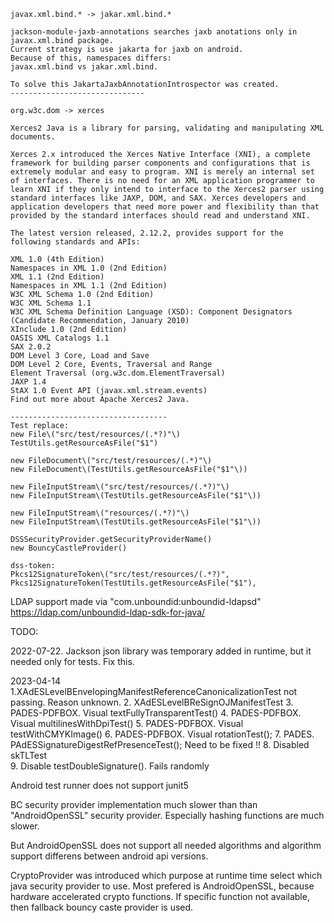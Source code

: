 

```
javax.xml.bind.* -> jakar.xml.bind.*

jackson-module-jaxb-annotations searches jaxb anotations only in javax.xml.bind package.
Current strategy is use jakarta for jaxb on android.
Because of this, namespaces differs:
javax.xml.bind vs jakar.xml.bind.

To solve this JakartaJaxbAnnotationIntrospector was created.
------------------------------

org.w3c.dom -> xerces

Xerces2 Java is a library for parsing, validating and manipulating XML documents.

Xerces 2.x introduced the Xerces Native Interface (XNI), a complete framework for building parser components and configurations that is extremely modular and easy to program. XNI is merely an internal set of interfaces. There is no need for an XML application programmer to learn XNI if they only intend to interface to the Xerces2 parser using standard interfaces like JAXP, DOM, and SAX. Xerces developers and application developers that need more power and flexibility than that provided by the standard interfaces should read and understand XNI.

The latest version released, 2.12.2, provides support for the following standards and APIs:

XML 1.0 (4th Edition)
Namespaces in XML 1.0 (2nd Edition)
XML 1.1 (2nd Edition)
Namespaces in XML 1.1 (2nd Edition)
W3C XML Schema 1.0 (2nd Edition)
W3C XML Schema 1.1
W3C XML Schema Definition Language (XSD): Component Designators (Candidate Recommendation, January 2010)
XInclude 1.0 (2nd Edition)
OASIS XML Catalogs 1.1
SAX 2.0.2
DOM Level 3 Core, Load and Save
DOM Level 2 Core, Events, Traversal and Range
Element Traversal (org.w3c.dom.ElementTraversal)
JAXP 1.4
StAX 1.0 Event API (javax.xml.stream.events)
Find out more about Apache Xerces2 Java.

-----------------------------------
Test replace:
new File\("src/test/resources/(.*?)"\)
TestUtils.getResourceAsFile("$1")

new FileDocument\("src/test/resources/(.*)"\)
new FileDocument\(TestUtils.getResourceAsFile("$1"\))

new FileInputStream\("src/test/resources/(.*?)"\)
new FileInputStream\(TestUtils.getResourceAsFile("$1"\))

new FileInputStream\("resources/(.*?)"\)
new FileInputStream\(TestUtils.getResourceAsFile("$1"\))

DSSSecurityProvider.getSecurityProviderName()
new BouncyCastleProvider()

dss-token:
Pkcs12SignatureToken\("src/test/resources/(.*?)",
Pkcs12SignatureToken(TestUtils.getResourceAsFile("$1"),

```

LDAP support made via "com.unboundid:unboundid-ldapsd" https://ldap.com/unboundid-ldap-sdk-for-java/

TODO:

2022-07-22. Jackson json library was temporary added in runtime, but it needed only for tests.
Fix this.

2023-04-14 
1.XAdESLevelBEnvelopingManifestReferenceCanonicalizationTest not passing. Reason unknown.
2. XAdESLevelBReSignOJManifestTest
3. PADES-PDFBOX. Visual textFullyTransparentTest()
4. PADES-PDFBOX. Visual multilinesWithDpiTest()
5. PADES-PDFBOX. Visual testWithCMYKImage()
6. PADES-PDFBOX. Visual rotationTest();
7. PADES. PAdESSignatureDigestRefPresenceTest(); Need to be fixed !!
8. Disabled skTLTest  
9. Disable testDoubleSignature(). Fails randomly

Android test runner does not support junit5

BC security provider implementation much slower than than "AndroidOpenSSL" security provider.
Especially hashing functions are much slower.

But AndroidOpenSSL does not support all needed algorithms and algorithm support differens between android api versions.

CryptoProvider was introduced which purpose at runtime time select which java security provider to use.
Most prefered is AndroidOpenSSL, because hardware accelerated crypto functions.
If specific function not available, then fallback bouncy caste provider is used.

